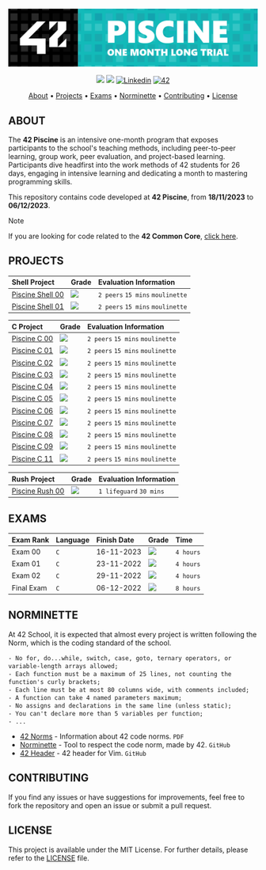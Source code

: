 <p align="center">
   <img src="https://github.com/rpambo/rpambo/blob/main/42/banners/piscine_and_common_core/github_piscine_and_common_core_banner_piscine.png">
</p>

<p align="center">
	<img src="https://img.shields.io/badge/status-finished-success?color=%2312bab9&style=flat-square"/>
	<img src="https://img.shields.io/github/last-commit/jotavare/42-piscine?color=%2312bab9&style=flat-square"/>
	<a href='https://www.linkedin.com/in/rafaelkitoco' target="_blank"><img alt='Linkedin' src='https://img.shields.io/badge/LinkedIn-100000?style=flat-square&logo=Linkedin&logoColor=white&labelColor=0A66C2&color=0A66C2'/></a>
	<a href='https://profile.intra.42.fr/users/rpambo' target="_blank"><img alt='42' src='https://img.shields.io/badge/Luanda-100000?style=flat-square&logo=42&logoColor=white&labelColor=000000&color=000000'/></a>
</p>

<p align="center">
	<a href="#about">About</a> •
	<a href="#projects">Projects</a> •
	<a href="#exams">Exams</a> •
	<a href="#norminette">Norminette</a> •
	<a href="#contributing">Contributing</a> •
	<a href="#license">License</a>
</p>

## ABOUT
The **42 Piscine** is an intensive one-month program that exposes participants to the school's teaching methods, including peer-to-peer learning, group work, peer evaluation, and project-based learning. Participants dive headfirst into the work methods of 42 students for 26 days, engaging in intensive learning and dedicating a month to mastering programming skills.

This repository contains code developed at **42 Piscine**, from **18/11/2023** to **06/12/2023**.

> [!NOTE]
> If you are looking for code related to the **42 Common Core**, <a href="https://github.com/jotavare/42-common-core">click here</a>.

## PROJECTS
<div align="center">
	
| Shell Project | Grade | Evaluation Information |
| :--- | :--- | :--- |
| [Piscine Shell 00](https://github.com/rpambo/42-piscine/tree/main/piscine/C%20Piscine%20Shell%2000) | <img src="https://img.shields.io/badge/60%20%2F%20100-success"/> | `2 peers` `15 mins` `moulinette` |
| [Piscine Shell 01](https://github.com/rpambo/42-piscine/tree/main/piscine/C%20Piscine%20Shell%2001) | <img src="https://img.shields.io/badge/55%20%2F%20100-success"/> | `2 peers` `15 mins` `moulinette` |

| C Project | Grade | Evaluation Information |
| :--- | :--- | :--- |
| [Piscine C 00](https://github.com/rpambo/42-piscine/tree/main/piscine/C%20Piscine%20C%2000) | <img src="https://img.shields.io/badge/85%20%2F%20100-success"/> | `2 peers` `15 mins` `moulinette` |
| [Piscine C 01](https://github.com/rpambo/42-piscine/tree/main/piscine/C%20Piscine%20C%2001) | <img src="https://img.shields.io/badge/100%20%2F%20100-success"/> | `2 peers` `15 mins` `moulinette` |
| [Piscine C 02](https://github.com/rpambo/42-piscine/tree/main/piscine/C%20Piscine%20C%2002) | <img src="https://img.shields.io/badge/55%20%2F%20100-success"/> | `2 peers` `15 mins` `moulinette` |
| [Piscine C 03](https://github.com/rpambo/42-piscine/tree/main/piscine/C%20Piscine%20C%2003) | <img src="https://img.shields.io/badge/50%20%2F%20100-success"/> | `2 peers` `15 mins` `moulinette` |
| [Piscine C 04](https://github.com/rpambo/42-piscine/tree/main/piscine/C%20Piscine%20C%2004) | <img src="https://img.shields.io/badge/70%20%2F%20100-success"/> | `2 peers` `15 mins` `moulinette` |
| [Piscine C 05](https://github.com/rpambo/42-piscine/tree/main/piscine/C%20Piscine%20C%2005) | <img src="https://img.shields.io/badge/80%20%2F%20100-success"/> | `2 peers` `15 mins` `moulinette` |
| [Piscine C 06](https://github.com/rpambo/42-piscine/tree/main/piscine/C%20Piscine%20C%2006) | <img src="https://img.shields.io/badge/70%20%2F%20100-success"/> | `2 peers` `15 mins` `moulinette` |
| [Piscine C 07](https://github.com/rpambo/42-piscine/tree/main/piscine/C%20Piscine%20C%2007) | <img src="https://img.shields.io/badge/100%20%2F%20100-success"/> | `2 peers` `15 mins` `moulinette` |
| [Piscine C 08](https://github.com/rpambo/42-piscine/tree/main/piscine/C%20Piscine%20C%2008) | <img src="https://img.shields.io/badge/100%20%2F%20100-success"/> | `2 peers` `15 mins` `moulinette` |
| [Piscine C 09](https://github.com/rpambo/42-piscine/tree/main/piscine/C%20Piscine%20C%2009) | <img src="https://img.shields.io/badge/100%20%2F%20100-success"/> | `2 peers` `15 mins` `moulinette` |
| [Piscine C 11](https://github.com/rpambo/42-piscine/tree/main/piscine/C%20Piscine%20C%2011) | <img src="https://img.shields.io/badge/100%20%2F%20100-success"/> | `2 peers` `15 mins` `moulinette` |

| Rush Project | Grade | Evaluation Information |
| :--- | :--- | :--- |
| [Piscine Rush 00](https://github.com/rpambo/42-piscine/tree/main/piscine/C%20Piscine%20Rush%2000) | <img src="https://img.shields.io/badge/score-63%20%2F%20100-success"/> | `1 lifeguard` `30 mins` |

</div>
	
## EXAMS
<div align="center">

| Exam Rank | Language | Finish Date | Grade | Time |
| :--- | :--- | :--- | :--- | :--- |
| Exam 00 | `C` | 16-11-2023 | <img src="https://img.shields.io/badge/40%20%2F%20100%20%E2%98%85-sucess"/> | `4 hours` |
| Exam 01 | `C` | 23-11-2022 | <img src="https://img.shields.io/badge/40%20%2F%20100%20%E2%98%85-sucess"/> | `4 hours` |
| Exam 02 | `C` | 29-11-2022 | <img src="https://img.shields.io/badge/40%20%2F%20100%20%E2%98%85-sucess"/> | `4 hours` |
| Final Exam | `C` | 06-12-2022 | <img src="https://img.shields.io/badge/48%20%2F%20100%20%E2%98%85-sucess"/> | `8 hours` |

</div>

## NORMINETTE
At 42 School, it is expected that almost every project is written following the Norm, which is the coding standard of the school.

```
- No for, do...while, switch, case, goto, ternary operators, or variable-length arrays allowed;
- Each function must be a maximum of 25 lines, not counting the function's curly brackets;
- Each line must be at most 80 columns wide, with comments included;
- A function can take 4 named parameters maximum;
- No assigns and declarations in the same line (unless static);
- You can't declare more than 5 variables per function;
- ...
```

* [42 Norms](https://github.com/42School/norminette/blob/master/pdf/en.norm.pdf) - Information about 42 code norms. `PDF`
* [Norminette](https://github.com/42School/norminette) - Tool to respect the code norm, made by 42. `GitHub`
* [42 Header](https://github.com/42Paris/42header) - 42 header for Vim. `GitHub`

## CONTRIBUTING

If you find any issues or have suggestions for improvements, feel free to fork the repository and open an issue or submit a pull request.

## LICENSE

This project is available under the MIT License. For further details, please refer to the [LICENSE](https://github.com/jotavare/42-piscine/blob/main/LICENSE) file.
